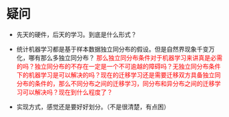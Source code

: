 # 疑问


- 先天的硬件，后天的学习。到底是什么形式？
- 统计机器学习都是基于样本数据独立同分布的假设。但是自然界现象千变万化，哪有那么多独立同分布？ <span style="color:red;">那么独立同分布条件对于机器学习来讲真是必需的吗？独立同分布的不存在一定是一个不可逾越的障碍吗？无独立同分布条件下的机器学习是可以解决的吗？现在的迁移学习还是需要迁移双方具备独立同分布的条件的，那么不同分布之间的迁移学习，同分布和异分布之间的迁移学习可以解决吗？现在到什么程度了？</span>



- 实现方式，感觉还是要好好划分。（不是很清楚，有点困）